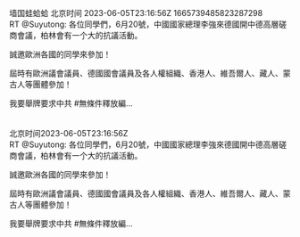 墙国蛙蛤蛤 北京时间 2023-06-05T23:16:56Z 1665739485823287298<br>RT @Suyutong: 各位同學們，6月20號，中國國家總理李強來德國開中德高層磋商會議，柏林會有一𠆤大的抗議活動。

誠邀歐洲各國的同學來參加！

屆時有歐洲議會議員、德國國會議員及各人權組織、香港人、維吾爾人、藏人、蒙古人等團體參加！

我要舉牌要求中共 #無條件釋放編…<br><br><br>北京时间2023-06-05T23:16:56Z<br>RT @Suyutong: 各位同學們，6月20號，中國國家總理李強來德國開中德高層磋商會議，柏林會有一𠆤大的抗議活動。

誠邀歐洲各國的同學來參加！

屆時有歐洲議會議員、德國國會議員及各人權組織、香港人、維吾爾人、藏人、蒙古人等團體參加！

我要舉牌要求中共 #無條件釋放編…<br><br><br>